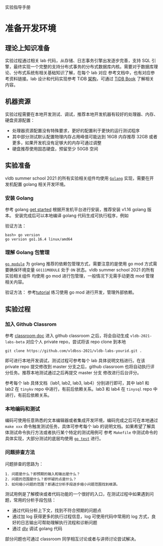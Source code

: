 实验指导手册

# 准备开发环境

## 理论上知识准备

实验过程通过相关 lab 代码，从存储、日志事务引擎出发逐步完善，支持 SQL 引擎，最终实现一个完整的支持分布式事务的分布式数据库内核。需要对于数据库理论、分布式系统有相关基础知识了解，在每个 lab 对应
参考文档中，也有对应参考资料链接。lab 设计和代码实现参考 TiDB [架构](https://docs.pingcap.com/zh/tidb/stable/tidb-architecture/)，可通过 [TiDB Book](https://book.tidb.io/session1/chapter1/tidb-architecture.html)
了解相关内容。


## 机器资源

实验过程需要在本地开发测试、调试，推荐本地开发机器有较好的处理器、内存、硬盘资源配置：
- 处理器资源配置没有特殊要求，更好的配置利于更快的运行测试程序
- 其中部分测试默认配置物理内存占用峰值可能达到 16GB 内存推荐 32GB 或者更多，如果开发机没有足够大的内存可通过调整
- 硬盘推荐使用固态硬盘，预留至少 50GB 空间

## 实验准备

vldb summer school 2021 的所有实验相关组件均使用 [`Golang`](https://go.dev/) 实现，需要在开发机配置 golang 相关开发环境。

### 安装 Golang

参考 golang [get started](https://go.dev/learn/) 根据开发机平台进行安装，推荐安装 v1.16 golang 版本。
安装完成后可以本地编译 golang 代码生成可执行程序，例如

验证方法：
```
bash> go version
go version go1.16.4 linux/amd64
```

### 理解 Golang 包管理

[`go module`](https://go.dev/ref/mod) 为 golang 推荐的依赖包管理方式，需要注意的是使用 go mod 方式需要确保环境变量 `GO111MODULE` 处于 `ON` 状态。vldb summer school 2021 的所有实验相关组件
均使用 go mod 进行包管理，一般情况下无需手动更改 mod 管理相关内容。

验证方法：
参考[tutorial](https://go.dev/doc/tutorial/getting-started) 练习使用 go mod 进行开发，管理外部依赖。

## 实验过程

### 加入 Github Classrom

参考 [classroom doc](./docs/classroom.md) 进入 github classroom 之后，将会自动生成 `vldb-2021-labs-beta` 对应个人 private repo，尝试将该 repo clone 到本地
```
git clone https://github.com/vldbss-2021/vldb-labs-yourid.git .
```
即可进行本地开发调试，测试过程可参考每个 lab 具体说明文档进行。在该 private repo 提交修改到 master 分支之后，github classroom 也将自动执行评分任务。推荐本地测试通过之后再提交 master 分支
修改进行后台评分。

参考每个 lab 具体文档（lab1, lab2, lab3, lab4）分别进行即可，其中 lab1 和 lab2 在 `tinykv` repo 中进行，有前后依赖关系。lab3 和 lab4 在 `tinysql` repo 中进行，有前后依赖关系。

### 本地编码和测试

编码可使用任意熟悉的文本编辑器或者集成开发环境，编码完成之后可在本地通过 `make xxx` 命令触发测试任务，具体可参考每个 lab 的说明文档。如果希望了解具体测试命令执行方法或者执行某个特定的测试用例可
参考 `Makefile` 中测试命令的具体实现，大部分测试的底层均使用 [`go test`](https://go.dev/doc/tutorial/add-a-test) 进行。

### 问题排查方法

问题排查的思路为：
```
1. 问题是什么？即预期的输入和输出是什么？
2. 问题的范围是什么？即怀疑的点是什么？
3. 如何缩小问题的范围？即通过分析手段逐步缩小问题范围找到根源。
```

测试用例是了解模块或者代码功能的一个很好的入口，在测试过程中如果遇到问题，常用的分析手段包括：
- 通过代码分析上下文，找到不符合预期的问题点
- 通过加 log 获得更多的执行过程信息，log 可使用代码中常用的 log 方式，良好的日志输出可帮助理解执行流程和诊断问题
- 通过 [dlv](https://github.com/go-delve/delve) 调试 golang 代码

部分问题也可通过 classroom 同学相互讨论或者与讲师讨论尝试解决。
